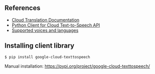 ## References

* [Cloud Translation Documentation](https://cloud.google.com/text-to-speech/docs)
* [Python Client for Cloud Text-to-Speech API](https://googleapis.dev/python/texttospeech/latest/index.html)
* [Supported voices and languages](https://cloud.google.com/text-to-speech/docs/voices)

## Installing client library

```
$ pip install google-cloud-texttospeech
```

Manual installation: https://pypi.org/project/google-cloud-texttospeech/
